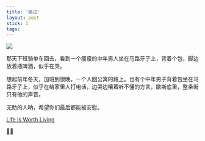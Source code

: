 ```yaml
---
title: '路边'
layout: post
stick: 1
tags:
---
```


![](https://s2.ax1x.com/2019/04/04/ARE2vQ.jpg)


那天下班骑单车回去，看到一个瘦瘦的中年男人坐在马路牙子上，背着个包，脚边放着瓶啤酒，似乎在哭。

想起前年冬天，加班到很晚，一个人回公寓的路上。也有个中年男子背着包坐在马路牙子上，似乎在给家里人打电话，边哭边嚷着听不懂的方言，歇斯底里，整条街只有他的声音。

无助的人呐，希望你们最后都能被安慰。 

[Life Is Worth Living](http://www.xiami.com/song/8GzKGMef141)

[🍎🍎](/2017/apples.html)

